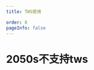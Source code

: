 ```yaml
---
title: TWS使用  

order: 8
pageInfo: false
---
```

<VidStack
  src="https://likeyou156156.online:9000/lky/lky/ex2050/tws.mp4"
/>
---

# 2050s不支持tws